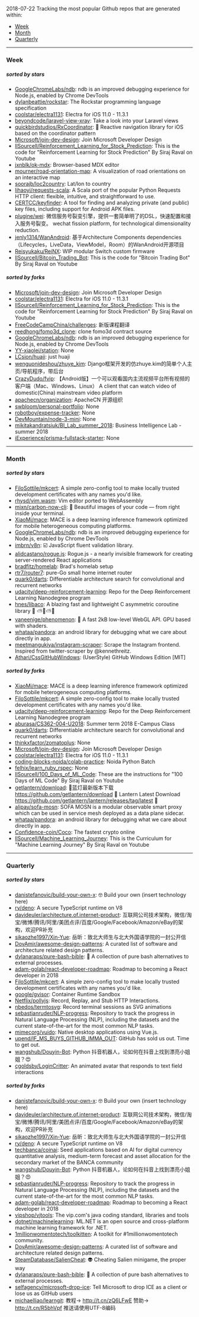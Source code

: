 2018-07-22
Tracking the most popular Github repos that are generated within: 
* [Week](https://github.com/polebug/github_trending_spider/blob/master/2018-07-22.md#week)
* [Month](https://github.com/polebug/github_trending_spider/blob/master/2018-07-22.md#month)
* [Quarterly](https://github.com/polebug/github_trending_spider/blob/master/2018-07-22.md#quarterly)
--- 
### Week 
##### sorted by stars 
* [GoogleChromeLabs/ndb](https://github.com/GoogleChromeLabs/ndb): ndb is an improved debugging experience for Node.js, enabled by Chrome DevTools
* [dylanbeattie/rockstar](https://github.com/dylanbeattie/rockstar): The Rockstar programming language specification
* [coolstar/electra1131](https://github.com/coolstar/electra1131): Electra for iOS 11.0 - 11.3.1
* [beyondcode/laravel-view-xray](https://github.com/beyondcode/laravel-view-xray): Take a look into your Laravel views
* [quickbirdstudios/RxCoordinator](https://github.com/quickbirdstudios/RxCoordinator): 🎌 Reactive navigation library for iOS based on the coordinator pattern
* [Microsoft/join-dev-design](https://github.com/Microsoft/join-dev-design): Join Microsoft Developer Design
* [llSourcell/Reinforcement_Learning_for_Stock_Prediction](https://github.com/llSourcell/Reinforcement_Learning_for_Stock_Prediction): This is the code for "Reinforcement Learning for Stock Prediction" By Siraj Raval on Youtube
* [jxnblk/ok-mdx](https://github.com/jxnblk/ok-mdx): Browser-based MDX editor
* [mourner/road-orientation-map](https://github.com/mourner/road-orientation-map): A visualization of road orientations on an interactive map
* [soorajb/loc2country](https://github.com/soorajb/loc2country): Lat/lon to country
* [lihaoyi/requests-scala](https://github.com/lihaoyi/requests-scala): A Scala port of the popular Python Requests HTTP client: flexible, intuitive, and straightforward to use.
* [CERTCC/keyfinder](https://github.com/CERTCC/keyfinder): A tool for finding and analyzing private (and public) key files, including support for Android APK files.
* [plugine/wei](https://github.com/plugine/wei): 微信服务号裂变引擎，提供一套简单明了的DSL，快速配置和接入服务号裂变。 wechat fission platform, for technological dimensionality reduction.
* [jenly1314/WanAndroid](https://github.com/jenly1314/WanAndroid): 基于Architecture Components dependencies（Lifecycles，LiveData，ViewModel，Room）的WanAndroid开源项目
* [Reisyukaku/ReiNX](https://github.com/Reisyukaku/ReiNX): WIP modular Switch custom firmware
* [llSourcell/Bitcoin_Trading_Bot](https://github.com/llSourcell/Bitcoin_Trading_Bot): This is the code for "Bitcoin Trading Bot" By Siraj Raval on Youtube
##### sorted by forks 
* [Microsoft/join-dev-design](https://github.com/Microsoft/join-dev-design): Join Microsoft Developer Design
* [coolstar/electra1131](https://github.com/coolstar/electra1131): Electra for iOS 11.0 - 11.3.1
* [llSourcell/Reinforcement_Learning_for_Stock_Prediction](https://github.com/llSourcell/Reinforcement_Learning_for_Stock_Prediction): This is the code for "Reinforcement Learning for Stock Prediction" By Siraj Raval on Youtube
* [FreeCodeCampChina/challenges](https://github.com/FreeCodeCampChina/challenges): 新版课程翻译
* [reedhong/fomo3d_clone](https://github.com/reedhong/fomo3d_clone): clone fomo3d contract source
* [GoogleChromeLabs/ndb](https://github.com/GoogleChromeLabs/ndb): ndb is an improved debugging experience for Node.js, enabled by Chrome DevTools
* [YY-xiaolei/station](https://github.com/YY-xiaolei/station): None
* [LCsion/huaji](https://github.com/LCsion/huaji): just huaji
* [wenguonideshou/zhuye_kim](https://github.com/wenguonideshou/zhuye_kim): Django框架开发的仿zhuye.kim的简单个人主页/导航程序，带后台
* [CrazyDudo/fvip](https://github.com/CrazyDudo/fvip): 【Android版】一个可以观看国内主流视频平台所有视频的客户端（Mac、Windows、Linux） A client that can watch video of domestic(China) mainstream video platform
* [apachecn/organization](https://github.com/apachecn/organization): ApacheCN  开源组织
* [swbloom/personal-portfolio](https://github.com/swbloom/personal-portfolio): None
* [robotboy/expense-tracker](https://github.com/robotboy/expense-tracker): None
* [DevMountain/node-3-mini](https://github.com/DevMountain/node-3-mini): None
* [mikitakandratsiuk/BI_Lab_summer_2018](https://github.com/mikitakandratsiuk/BI_Lab_summer_2018): Business Intelligence Lab - summer 2018
* [iExperience/prisma-fullstack-starter](https://github.com/iExperience/prisma-fullstack-starter): None
--- 
### Month 
##### sorted by stars 
* [FiloSottile/mkcert](https://github.com/FiloSottile/mkcert): A simple zero-config tool to make locally trusted development certificates with any names you'd like.
* [rhysd/vim.wasm](https://github.com/rhysd/vim.wasm): Vim editor ported to WebAssembly
* [mixn/carbon-now-cli](https://github.com/mixn/carbon-now-cli): 🎨 Beautiful images of your code — from right inside your terminal.
* [XiaoMi/mace](https://github.com/XiaoMi/mace): MACE is a deep learning inference framework optimized for mobile heterogeneous computing platforms.
* [GoogleChromeLabs/ndb](https://github.com/GoogleChromeLabs/ndb): ndb is an improved debugging experience for Node.js, enabled by Chrome DevTools
* [imbrn/v8n](https://github.com/imbrn/v8n): :ballot_box_with_check: JavaScript fluent validation library.
* [alidcastano/rogue.js](https://github.com/alidcastano/rogue.js): Rogue.js -  a nearly invisible framework for creating server-rendered React applications
* [bradfitz/homelab](https://github.com/bradfitz/homelab): Brad's homelab setup
* [rtr7/router7](https://github.com/rtr7/router7): pure-Go small home internet router
* [quark0/darts](https://github.com/quark0/darts): Differentiable architecture search for convolutional and recurrent networks
* [udacity/deep-reinforcement-learning](https://github.com/udacity/deep-reinforcement-learning): Repo for the Deep Reinforcement Learning Nanodegree program
* [hnes/libaco](https://github.com/hnes/libaco): A blazing fast and lightweight C asymmetric coroutine library  💎 ⛅🚀⛅🌞
* [vaneenige/phenomenon](https://github.com/vaneenige/phenomenon): 🦄 A fast 2kB low-level WebGL API. GPU based with shaders.
* [whataa/pandora](https://github.com/whataa/pandora): an android library for debugging what we care about directly in app.
* [meetmangukiya/instagram-scraper](https://github.com/meetmangukiya/instagram-scraper): Scrape the Instagram frontend. Inspired from twitter-scraper by @kennethreitz.
* [Athari/CssGitHubWindows](https://github.com/Athari/CssGitHubWindows): (UserStyle) GitHub Windows Edition [MIT]
##### sorted by forks 
* [XiaoMi/mace](https://github.com/XiaoMi/mace): MACE is a deep learning inference framework optimized for mobile heterogeneous computing platforms.
* [FiloSottile/mkcert](https://github.com/FiloSottile/mkcert): A simple zero-config tool to make locally trusted development certificates with any names you'd like.
* [udacity/deep-reinforcement-learning](https://github.com/udacity/deep-reinforcement-learning): Repo for the Deep Reinforcement Learning Nanodegree program
* [aburasa/CS362-004-U2018](https://github.com/aburasa/CS362-004-U2018): Summer term 2018 E-Campus Class
* [quark0/darts](https://github.com/quark0/darts): Differentiable architecture search for convolutional and recurrent networks
* [thinkxfactor/zomatoplus](https://github.com/thinkxfactor/zomatoplus): None
* [Microsoft/join-dev-design](https://github.com/Microsoft/join-dev-design): Join Microsoft Developer Design
* [coolstar/electra1131](https://github.com/coolstar/electra1131): Electra for iOS 11.0 - 11.3.1
* [coding-blocks-noida/colab-practice](https://github.com/coding-blocks-noida/colab-practice): Noida Python Batch
* [felhix/learn_ruby_rspec](https://github.com/felhix/learn_ruby_rspec): None
* [llSourcell/100_Days_of_ML_Code](https://github.com/llSourcell/100_Days_of_ML_Code): These are the instructions for "100 Days of ML Code" By Siraj Raval on Youtube
* [getlantern/download](https://github.com/getlantern/download):  🔴蓝灯最新版本下载 https://github.com/getlantern/download 🔴 Lantern Latest Download https://github.com/getlantern/lantern/releases/tag/latest 🔴
* [alipay/sofa-mosn](https://github.com/alipay/sofa-mosn): SOFA MOSN is a modular observable smart proxy which can be used in service mesh deployed as a data plane sidecar.
* [whataa/pandora](https://github.com/whataa/pandora): an android library for debugging what we care about directly in app.
* [Confidence-coin/Coco](https://github.com/Confidence-coin/Coco): The fastest crypto online
* [llSourcell/Machine_Learning_Journey](https://github.com/llSourcell/Machine_Learning_Journey): This is the Curriculum for "Machine Learning Journey" By Siraj Raval on Youtube
--- 
### Quarterly 
##### sorted by stars 
* [danistefanovic/build-your-own-x](https://github.com/danistefanovic/build-your-own-x): 🤓 Build your own (insert technology here)
* [ry/deno](https://github.com/ry/deno): A secure TypeScript runtime on V8
* [davideuler/architecture.of.internet-product](https://github.com/davideuler/architecture.of.internet-product): 互联网公司技术架构，微信/淘宝/微博/腾讯/阿里/美团点评/百度/Google/Facebook/Amazon/eBay的架构，欢迎PR补充
* [sikaozhe1997/Xin-Yue](https://github.com/sikaozhe1997/Xin-Yue): 岳昕：致北大师生与北大外国语学院的一封公开信
* [DovAmir/awesome-design-patterns](https://github.com/DovAmir/awesome-design-patterns): A curated list of software and architecture related design patterns.
* [dylanaraps/pure-bash-bible](https://github.com/dylanaraps/pure-bash-bible): 📖 A collection of pure bash alternatives to external processes.
* [adam-golab/react-developer-roadmap](https://github.com/adam-golab/react-developer-roadmap): Roadmap to becoming a React developer in 2018
* [FiloSottile/mkcert](https://github.com/FiloSottile/mkcert): A simple zero-config tool to make locally trusted development certificates with any names you'd like.
* [google/gvisor](https://github.com/google/gvisor): Container Runtime Sandbox
* [Netflix/pollyjs](https://github.com/Netflix/pollyjs): Record, Replay, and Stub HTTP Interactions.
* [nbedos/termtosvg](https://github.com/nbedos/termtosvg): Record terminal sessions as SVG animations
* [sebastianruder/NLP-progress](https://github.com/sebastianruder/NLP-progress): Repository to track the progress in Natural Language Processing (NLP), including the datasets and the current state-of-the-art for the most common NLP tasks.
* [mimecorg/vuido](https://github.com/mimecorg/vuido): Native desktop applications using Vue.js.
* [upend/IF_MS_BUYS_GITHUB_IMMA_OUT](https://github.com/upend/IF_MS_BUYS_GITHUB_IMMA_OUT): GitHub has sold us out. Time to get out.
* [wangshub/Douyin-Bot](https://github.com/wangshub/Douyin-Bot): Python 抖音机器人，论如何在抖音上找到漂亮小姐姐？😍 
* [cgoldsby/LoginCritter](https://github.com/cgoldsby/LoginCritter): An animated avatar that responds to text field interactions
##### sorted by forks 
* [danistefanovic/build-your-own-x](https://github.com/danistefanovic/build-your-own-x): 🤓 Build your own (insert technology here)
* [davideuler/architecture.of.internet-product](https://github.com/davideuler/architecture.of.internet-product): 互联网公司技术架构，微信/淘宝/微博/腾讯/阿里/美团点评/百度/Google/Facebook/Amazon/eBay的架构，欢迎PR补充
* [sikaozhe1997/Xin-Yue](https://github.com/sikaozhe1997/Xin-Yue): 岳昕：致北大师生与北大外国语学院的一封公开信
* [ry/deno](https://github.com/ry/deno): A secure TypeScript runtime on V8
* [techbanca/coinai](https://github.com/techbanca/coinai): Seed applications based on AI for digital currency quantitative analysis, medium-term forecast and asset allocation for the secondary market of the BANCA community
* [wangshub/Douyin-Bot](https://github.com/wangshub/Douyin-Bot): Python 抖音机器人，论如何在抖音上找到漂亮小姐姐？😍 
* [sebastianruder/NLP-progress](https://github.com/sebastianruder/NLP-progress): Repository to track the progress in Natural Language Processing (NLP), including the datasets and the current state-of-the-art for the most common NLP tasks.
* [adam-golab/react-developer-roadmap](https://github.com/adam-golab/react-developer-roadmap): Roadmap to becoming a React developer in 2018
* [vipshop/vjtools](https://github.com/vipshop/vjtools): The vip.com's java coding standard, libraries and tools
* [dotnet/machinelearning](https://github.com/dotnet/machinelearning): ML.NET is an open source and cross-platform machine learning framework for .NET.
* [1millionwomentotech/toolkitten](https://github.com/1millionwomentotech/toolkitten): A toolkit for #1millionwomentotech community.
* [DovAmir/awesome-design-patterns](https://github.com/DovAmir/awesome-design-patterns): A curated list of software and architecture related design patterns.
* [SteamDatabase/SalienCheat](https://github.com/SteamDatabase/SalienCheat): 👽 Cheating Salien minigame, the proper way
* [dylanaraps/pure-bash-bible](https://github.com/dylanaraps/pure-bash-bible): 📖 A collection of pure bash alternatives to external processes.
* [selfagency/microsoft-drop-ice](https://github.com/selfagency/microsoft-drop-ice): Tell Microsoft to drop ICE as a client or lose us as GitHub users
* [michaelliao/learngit](https://github.com/michaelliao/learngit): 教程→ http://t.cn/zQ6LFwE 赞助→ http://t.cn/R5bhVpf 推送请使用UTF-8编码
